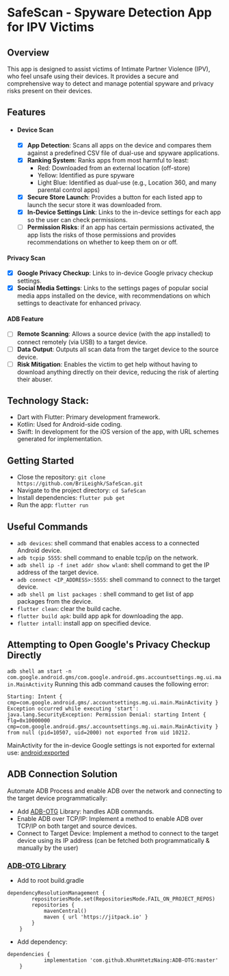 # SafeScan - Spyware Detection App for IPV Victims

## Overview
This app is designed to assist victims of Intimate Partner Violence (IPV), who feel unsafe using their devices. It provides a secure and comprehensive way to detect and manage potential spyware and privacy risks present on their devices.

## Features
- #### Device Scan
  - [x] **App Detection**: Scans all apps on the device and compares them against a predefined CSV file of dual-use and spyware applications.
  - [x] **Ranking System**: Ranks apps from most harmful to least:
      - Red: Downloaded from an external location (off-store)
      - Yellow: Identified as pure spyware
      - Light Blue: Identified as dual-use (e.g., Location 360, and many parental control apps)
  - [x] **Secure Store Launch**: Provides a button for each listed app to launch the secur store it was downloaded from.
  - [x] **In-Device Settings Link**: Links to the in-device settings for each app so the user can check permissions.
  - [ ] **Permission Risks**: if an app has certain permissions activated, the app lists the risks of those permissions and provides recommendations on whether to keep them on or off.

#### Privacy Scan
- [x] **Google Privacy Checkup**: Links to in-device Google privacy checkup settings.
- [x] **Social Media Settings**: Links to the settings pages of popular social media apps installed on the device, with recommendations on which settings to deactivate for enhanced privacy.

#### ADB Feature
- [ ] **Remote Scanning**: Allows a source device (with the app installed) to connect remotely (via USB) to a target device.
- [ ] **Data Output**: Outputs all scan data from the target device to the source device.
- [ ] **Risk Mitigation**: Enables the victim to get help without having to download anything directly on their device, reducing the risk of alerting their abuser.

## Technology Stack:
- Dart with Flutter: Primary development framework.
- Kotlin: Used for Android-side coding.
- Swift: In development for the iOS version of the app, with URL schemes generated for implementation.

## Getting Started
- Close the repository: ` git clone https://github.com/BriLeighk/SafeScan.git `
- Navigate to the project directory: ` cd SafeScan `
- Install dependencies: ` flutter pub get `
- Run the app: ` flutter run `

## Useful Commands
- ```adb devices```: shell command that enables access to a connected Android device.
- ```adb tcpip 5555```: shell command to enable tcp/ip on the network.
- ```adb shell ip -f inet addr show wlan0```: shell command to get the IP address of the target device.
- ```adb connect <IP_ADDRESS>:5555```: shell command to connect to the target device.
- ```adb shell pm list packages ```: shell command to get list of app packages from the device.
- ```flutter clean```: clear the build cache.
- ```flutter build apk```: build app apk for downloading the app.
- ```flutter intall```: install app on specified device.

## Attempting to Open Google's Privacy Checkup Directly
```adb shell am start -n com.google.android.gms/com.google.android.gms.accountsettings.mg.ui.main.MainActivity```
Running this adb command causes the following error:
```
Starting: Intent { cmp=com.google.android.gms/.accountsettings.mg.ui.main.MainActivity }
Exception occurred while executing 'start':
java.lang.SecurityException: Permission Denial: starting Intent { flg=0x10000000 cmp=com.google.android.gms/.accountsettings.mg.ui.main.MainActivity } from null (pid=10507, uid=2000) not exported from uid 10212.
```
MainActivity for the in-device Google settings is not exported for external use: [android:exported](https://developer.android.com/privacy-and-security/risks/android-exported#:~:text=The%20android%3Aexported%20attribute%20sets,by%20its%20exact%20class%20name.)

## ADB Connection Solution
Automate ADB Process and enable ADB over the network and connecting to the target device programmatically:
- Add [ADB-OTG](https://github.com/KhunHtetzNaing/ADB-OTG) Library: handles ADB commands.
- Enable ADB over TCP/IP: Implement a method to enable ADB over TCP/IP on both target and source devices.
- Connect to Target Device: Implement a method to connect to the target device using its IP address (can be fetched both programmatically & manually by the user)

### [ADB-OTG Library](https://jitpack.io/#KhunHtetzNaing/ADB-OTG/master)
- Add to root build.gradle
```
dependencyResolutionManagement {
		repositoriesMode.set(RepositoriesMode.FAIL_ON_PROJECT_REPOS)
		repositories {
			mavenCentral()
			maven { url 'https://jitpack.io' }
		}
	}
```
- Add dependency:
```
dependencies {
	        implementation 'com.github.KhunHtetzNaing:ADB-OTG:master'
	}
```
